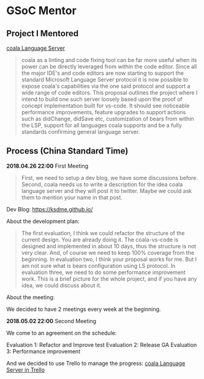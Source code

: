 # GSoC Mentor

## Project I Mentored

[coala Language Server](https://summerofcode.withgoogle.com/projects/#4971369184362496)

> coala as a linting and code fixing tool can be far more useful when its power can be directly leveraged from within the code editor. Since all the major IDE's and code editors are now starting to support the standard Microsoft Language Server protocol it is now possible to expose coala's capabilities via the one said protocol and support a wide range of code editors. This proposal outlines the project where I intend to build one such server loosely based upon the proof of concept implementation built for vs-code. It should see noticeable performance improvements, feature upgrades to support actions such as didChange, didSave etc, customization of bears from within the LSP, support for all languages coala supports and be a fully standards confirming general language server.

## Process (China Standard Time)

**2018.04.26 22:00** First Meeting

> First, we need to setup a dev blog, we have some discussions before.
Second, coala needs us to write a description for the idea coala language server and they will post it to twitter. Maybe we could ask them to mention your name in that post.

Dev Blog: https://ksdme.github.io/

About the development plan:

> The first evaluation, I think we could refactor the structure of the current design. You are already doing it.
The coala-vs-code is designed and implemented in about 10 days, thus the structure is not very clear.
And, of course we need to keep 100% coverage from the beginning.
In evaluation two, I think your proposal works for me.
But I am not sure what is bears configuration using LS protocol.
In evaluation three, we need to do some performance improvement work.
This is a brief picture for the whole project, and if you have any idea, we could discuss about it.

About the meeting:

We decided to have 2 meetings every week at the beginning.

**2018.05.02 22:00** Second Meeting

We come to an agreement on the schedule:

Evaluation 1: Refactor and Improve test
Evaluation 2: Release GA
Evaluation 3: Performance improvement

And we decided to use Trello to manage the progress: [coala Language Server in Trello](https://trello.com/b/yHuWxRlu/coala-language-server)
